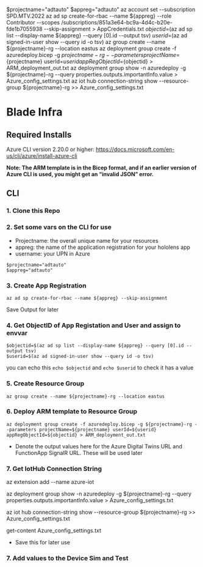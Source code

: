 $projectname="adtauto"
$appreg="adtauto"
az account set --subscription SPD.MTV.2022
az ad sp create-for-rbac --name ${appreg} --role Contributor --scopes /subscriptions/851a3e64-bc9a-4d4c-b20e-fde1b7055938 --skip-assignment > AppCredentials.txt
$objectid=$(az ad sp list --display-name ${appreg} --query [0].id --output tsv)
$userid=$(az ad signed-in-user show --query id -o tsv)
az group create --name ${projectname}-rg --location eastus
az deployment group create -f azuredeploy.bicep -g ${projectname}-rg --parameters projectName=${projectname} userId=${userid} appRegObjectId=${objectid} > ARM_deployment_out.txt
az deployment group show -n azuredeploy -g ${projectname}-rg --query properties.outputs.importantInfo.value > Azure_config_settings.txt
az iot hub connection-string show --resource-group ${projectname}-rg >> Azure_config_settings.txt








# Blade Infra 
## Required Installs
Azure CLI version 2.20.0 or higher: https://docs.microsoft.com/en-us/cli/azure/install-azure-cli

**Note: The ARM template is in the Bicep format, and if an earlier version of Azure CLI is used, you might get an “invalid JSON” error.**

## CLI
### 1. Clone this Repo

### 2. Set some vars on the CLI for use
* Projectname: the overall unique name for your resources
* appreg: the name of the application registration for your hololens app
* username: your UPN in Azure


```
$projectname="adtauto"
$appreg="adtauto"
```

### 3. Create App Registration
`
az ad sp create-for-rbac --name ${appreg} --skip-assignment
`


Save Output for later

### 4. Get ObjectID of App Registation and User and assign to envvar
```
$objectid=$(az ad sp list --display-name ${appreg} --query [0].id --output tsv)
$userid=$(az ad signed-in-user show --query id -o tsv)
```
you can echo this `echo $objectid` and `echo $userid` to check it has a value


### 5. Create Resource Group
`
az group create --name ${projectname}-rg --location eastus
`

### 6. Deploy ARM template to Resource Group
`
az deployment group create -f azuredeploy.bicep -g ${projectname}-rg --parameters projectName=${projectname} userId=${userid} appRegObjectId=${objectid} > ARM_deployment_out.txt
`
- Denote the output values here for the Azure Digital Twins URL and FunctionApp SignalR URL. These will be used later

### 7. Get IotHub Connection String
az extension add --name azure-iot

az deployment group show -n azuredeploy -g ${projectname}-rg --query properties.outputs.importantInfo.value > Azure_config_settings.txt

az iot hub connection-string show --resource-group ${projectname}-rg >> Azure_config_settings.txt

get-content Azure_config_settings.txt

- Save this for later use

### 7. Add values to the Device Sim and Test
